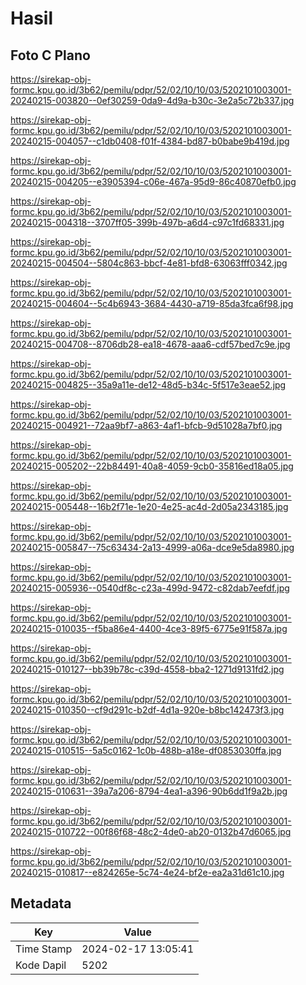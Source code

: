 # Hasil

## Foto C Plano

https://sirekap-obj-formc.kpu.go.id/3b62/pemilu/pdpr/52/02/10/10/03/5202101003001-20240215-003820--0ef30259-0da9-4d9a-b30c-3e2a5c72b337.jpg

https://sirekap-obj-formc.kpu.go.id/3b62/pemilu/pdpr/52/02/10/10/03/5202101003001-20240215-004057--c1db0408-f01f-4384-bd87-b0babe9b419d.jpg

https://sirekap-obj-formc.kpu.go.id/3b62/pemilu/pdpr/52/02/10/10/03/5202101003001-20240215-004205--e3905394-c06e-467a-95d9-86c40870efb0.jpg

https://sirekap-obj-formc.kpu.go.id/3b62/pemilu/pdpr/52/02/10/10/03/5202101003001-20240215-004318--3707ff05-399b-497b-a6d4-c97c1fd68331.jpg

https://sirekap-obj-formc.kpu.go.id/3b62/pemilu/pdpr/52/02/10/10/03/5202101003001-20240215-004504--5804c863-bbcf-4e81-bfd8-63063fff0342.jpg

https://sirekap-obj-formc.kpu.go.id/3b62/pemilu/pdpr/52/02/10/10/03/5202101003001-20240215-004604--5c4b6943-3684-4430-a719-85da3fca6f98.jpg

https://sirekap-obj-formc.kpu.go.id/3b62/pemilu/pdpr/52/02/10/10/03/5202101003001-20240215-004708--8706db28-ea18-4678-aaa6-cdf57bed7c9e.jpg

https://sirekap-obj-formc.kpu.go.id/3b62/pemilu/pdpr/52/02/10/10/03/5202101003001-20240215-004825--35a9a11e-de12-48d5-b34c-5f517e3eae52.jpg

https://sirekap-obj-formc.kpu.go.id/3b62/pemilu/pdpr/52/02/10/10/03/5202101003001-20240215-004921--72aa9bf7-a863-4af1-bfcb-9d51028a7bf0.jpg

https://sirekap-obj-formc.kpu.go.id/3b62/pemilu/pdpr/52/02/10/10/03/5202101003001-20240215-005202--22b84491-40a8-4059-9cb0-35816ed18a05.jpg

https://sirekap-obj-formc.kpu.go.id/3b62/pemilu/pdpr/52/02/10/10/03/5202101003001-20240215-005448--16b2f71e-1e20-4e25-ac4d-2d05a2343185.jpg

https://sirekap-obj-formc.kpu.go.id/3b62/pemilu/pdpr/52/02/10/10/03/5202101003001-20240215-005847--75c63434-2a13-4999-a06a-dce9e5da8980.jpg

https://sirekap-obj-formc.kpu.go.id/3b62/pemilu/pdpr/52/02/10/10/03/5202101003001-20240215-005936--0540df8c-c23a-499d-9472-c82dab7eefdf.jpg

https://sirekap-obj-formc.kpu.go.id/3b62/pemilu/pdpr/52/02/10/10/03/5202101003001-20240215-010035--f5ba86e4-4400-4ce3-89f5-6775e91f587a.jpg

https://sirekap-obj-formc.kpu.go.id/3b62/pemilu/pdpr/52/02/10/10/03/5202101003001-20240215-010127--bb39b78c-c39d-4558-bba2-1271d9131fd2.jpg

https://sirekap-obj-formc.kpu.go.id/3b62/pemilu/pdpr/52/02/10/10/03/5202101003001-20240215-010350--cf9d291c-b2df-4d1a-920e-b8bc142473f3.jpg

https://sirekap-obj-formc.kpu.go.id/3b62/pemilu/pdpr/52/02/10/10/03/5202101003001-20240215-010515--5a5c0162-1c0b-488b-a18e-df0853030ffa.jpg

https://sirekap-obj-formc.kpu.go.id/3b62/pemilu/pdpr/52/02/10/10/03/5202101003001-20240215-010631--39a7a206-8794-4ea1-a396-90b6dd1f9a2b.jpg

https://sirekap-obj-formc.kpu.go.id/3b62/pemilu/pdpr/52/02/10/10/03/5202101003001-20240215-010722--00f86f68-48c2-4de0-ab20-0132b47d6065.jpg

https://sirekap-obj-formc.kpu.go.id/3b62/pemilu/pdpr/52/02/10/10/03/5202101003001-20240215-010817--e824265e-5c74-4e24-bf2e-ea2a31d61c10.jpg


## Metadata

| Key        | Value               |
| ---------- | ------------------- |
| Time Stamp | 2024-02-17 13:05:41 |
| Kode Dapil | 5202                |



